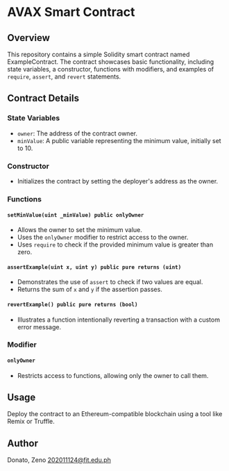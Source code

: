 # AVAX Smart Contract

## Overview
This repository contains a simple Solidity smart contract named ExampleContract. The contract showcases basic functionality, including state variables, a constructor, functions with modifiers, and examples of `require`, `assert`, and `revert` statements.

## Contract Details

### State Variables

- `owner`: The address of the contract owner.
- `minValue`: A public variable representing the minimum value, initially set to 10.

### Constructor

- Initializes the contract by setting the deployer's address as the owner.

### Functions

#### `setMinValue(uint _minValue) public onlyOwner`

- Allows the owner to set the minimum value.
- Uses the `onlyOwner` modifier to restrict access to the owner.
- Uses `require` to check if the provided minimum value is greater than zero.

#### `assertExample(uint x, uint y) public pure returns (uint)`

- Demonstrates the use of `assert` to check if two values are equal.
- Returns the sum of `x` and `y` if the assertion passes.

#### `revertExample() public pure returns (bool)`

- Illustrates a function intentionally reverting a transaction with a custom error message.

### Modifier

#### `onlyOwner`

- Restricts access to functions, allowing only the owner to call them.

## Usage

Deploy the contract to an Ethereum-compatible blockchain using a tool like Remix or Truffle.

## Author
Donato, Zeno 202011124@fit.edu.ph
